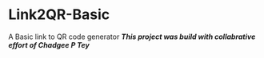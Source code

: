# Link2QR-Basic
A Basic link to QR code generator
***This project was build with collabrative effort of Chadgee P Tey***